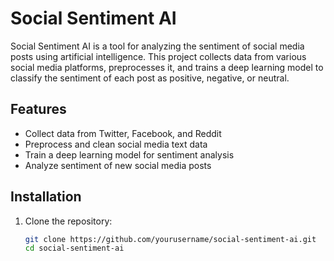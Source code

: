 # Social Sentiment AI

Social Sentiment AI is a tool for analyzing the sentiment of social media posts using artificial intelligence. This project collects data from various social media platforms, preprocesses it, and trains a deep learning model to classify the sentiment of each post as positive, negative, or neutral.

## Features

- Collect data from Twitter, Facebook, and Reddit
- Preprocess and clean social media text data
- Train a deep learning model for sentiment analysis
- Analyze sentiment of new social media posts

## Installation

1. Clone the repository:
   ```sh
   git clone https://github.com/yourusername/social-sentiment-ai.git
   cd social-sentiment-ai
